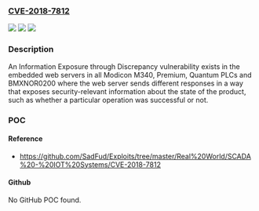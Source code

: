 ### [CVE-2018-7812](https://cve.mitre.org/cgi-bin/cvename.cgi?name=CVE-2018-7812)
![](https://img.shields.io/static/v1?label=Product&message=Embedded%20Web%20Servers%20in%20all%20Modicon%20M340%2C%20Premium%2C%20Quantum%20PLCs%20and%20BMXNOR0200&color=blue)
![](https://img.shields.io/static/v1?label=Version&message=n%2Fa&color=blue)
![](https://img.shields.io/static/v1?label=Vulnerability&message=Information%20Exposure%20Through%20Discrepancy&color=brighgreen)

### Description

An Information Exposure through Discrepancy vulnerability exists in the embedded web servers in all Modicon M340, Premium, Quantum PLCs and BMXNOR0200 where the web server sends different responses in a way that exposes security-relevant information about the state of the product, such as whether a particular operation was successful or not.

### POC

#### Reference
- https://github.com/SadFud/Exploits/tree/master/Real%20World/SCADA%20-%20IOT%20Systems/CVE-2018-7812

#### Github
No GitHub POC found.

